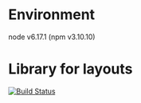 # Environment

node v6.17.1 (npm v3.10.10)

# Library for layouts

[![Build Status](https://travis-ci.org/wwwsevolod/react-easy-layout.svg?branch=master)](https://travis-ci.org/wwwsevolod/react-easy-layout)
